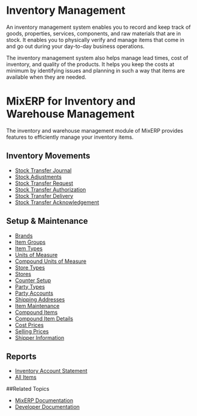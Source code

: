 # Inventory Management

An inventory management system enables you 
to record and keep track of goods, properties, services, components, 
and raw materials that are in stock. It enables you to physically verify 
and manage items that come in and go out during your day-to-day business 
operations.

The inventory management system also helps manage lead times, 
cost of inventory, and quality of the products. 
It helps you keep the costs at minimum by identifying issues and 
planning in such a way that items are available when they are needed.

# MixERP for Inventory and Warehouse Management

The inventory and warehouse management module of MixERP provides
features to efficiently manage your inventory items.

## Inventory Movements

- [Stock Transfer Journal](stock-transfer-journal.md)
- [Stock Adjustments](stock-adjustments.md)
- [Stock Transfer Request](stock-transfer-request.md)
- [Stock Transfer Authorization](stock-transfer-authorization.md)
- [Stock Transfer Delivery](stock-transfer-delivery.md)
- [Stock Transfer Acknowledgement](stock-transfer-acknowledgement.md)

## Setup & Maintenance
- [Brands](brands.md)
- [Item Groups](item-groups.md)
- [Item Types](item-types.md)
- [Units of Measure](units-of-measure.md)
- [Compound Units of Measure](compound-units-of-measure.md)
- [Store Types](store-types.md)
- [Stores](stores.md)
- [Counter Setup](counter-setup.md)
- [Party Types](party-types.md)
- [Party Accounts](party-accounts.md)
- [Shipping Addresses](shipping-addresses.md)
- [Item Maintenance](item-maintenance.md)
- [Compound Items](compound-items.md)
- [Compound Item Details](compound-item-details.md)
- [Cost Prices](cost-prices.md)
- [Selling Prices](selling-prices.md)
- [Shipper Information](shipper-information.md)

## Reports 
- [Inventory Account Statement](inventory-account-statement.md)
- [All Items](all-items.md)

##Related Topics
* [MixERP Documentation](../index.md)
* [Developer Documentation](../developer/index.md)